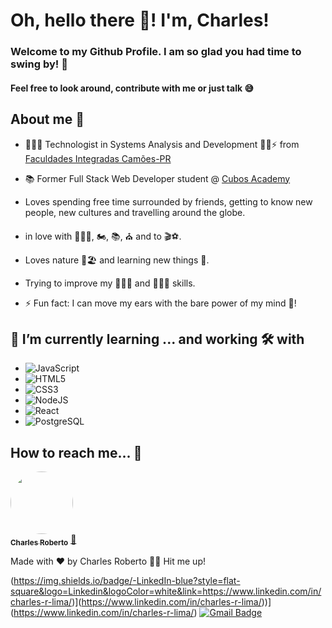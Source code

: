 

# Oh, hello there 👋! I'm, Charles!
### Welcome to my Github Profile. I am so glad you had time to swing by! 🥰
#### Feel free to look around, contribute with me or just talk 😅

<!--
**charlesrobertolima/charlesrobertolima** is a ✨ _special_ ✨ repository because its `README.md` (this file) appears on your GitHub profile.

Here are some ideas to get you started:

- 🔭 I’m currently working on ...
- 🌱 I’m currently learning ...
- 👯 I’m looking to collaborate on ...
- 🤔 I’m looking for help with ...
- 💬 Ask me about ...
- 📫 How to reach me: ...
- 😄 Pronouns: ...
- ⚡ Fun fact: ...
-->
## About me 🦅
- 👨🏻‍🎓 Technologist in Systems Analysis and Development 👷🏻⚡ from <a href="https://www.camoes.edu.br/">Faculdades Integradas Camões-PR</a>
- 📚 Former Full Stack Web Developer student @ <a href="https://www.cubos.academy/">Cubos Academy</a>

- Loves spending free time surrounded by friends, getting to know new people, new cultures and travelling around the globe.
- in love with 🏃🏾‍♂️, 🏍️, 📚, ⛪ and to 🎬⚽.
- Loves nature 🌴🏖️ and learning new things 🧠.
- Trying to improve my 🧑🏻‍🎤 and 👨🏻‍🍳 skills.
- ⚡ Fun fact: I can move my ears with the bare power of my mind 🤯!

## 🌱 I’m currently learning ... and working 🛠️ with 
 - ![JavaScript](https://img.shields.io/static/v1?label=&message=JavaScript&color=orange) 
 - ![HTML5](https://img.shields.io/static/v1?label=&message=HTML5&color=red) 
 - ![CSS3](https://img.shields.io/static/v1?label=&message=CSS3&color=blue)
 - ![NodeJS](https://img.shields.io/static/v1?label=&message=NodeJS&color=brightgreen)
 - ![React](https://img.shields.io/badge/-React-ff69b4)
 - ![PostgreSQL](https://img.shields.io/static/v1?label=&message=PostgreSQL&color=blue)
  
## How to reach me... 🎯

<a href="https://github.com/charlesrobertolima">
 <img style="border-radius: 50%;" src="https://avatars.githubusercontent.com/u/65053239?v=4" width="100px;" alt=""/>
 <br />
 <sub><b>Charles Roberto</b></sub></a> <a href="https://github.com/charlesrobertolima" title="Github">🚀</a>


Made with ❤️ by Charles Roberto 👋🏽 Hit me up!

(https://img.shields.io/badge/-LinkedIn-blue?style=flat-square&logo=Linkedin&logoColor=white&link=https://www.linkedin.com/in/charles-r-lima/)](https://www.linkedin.com/in/charles-r-lima/))](https://www.linkedin.com/in/charles-r-lima/) 
[![Gmail Badge]()](mailto:charlesdesenvolvedorfullstack@gmail.com)


